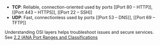 - **TCP**: Reliable, connection-oriented used by ports [[Port 80 – HTTP]], [[Port 443 – HTTPS]], [[Port 22 – SSH]]
- **UDP**: Fast, connectionless used by ports [[Port 53 – DNS]], [[Port 69 – TFTP]]

Understanding OSI layers helps troubleshoot issues and secure services. See [2.2 IANA Port Ranges and Classifications](2.2%20IANA%20Port%20Ranges%20and%20Classifications.md)